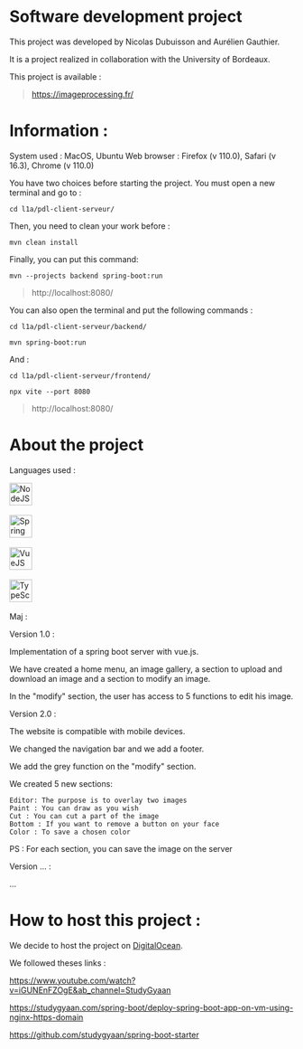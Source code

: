 # Software development project

This project was developed by Nicolas Dubuisson and Aurélien Gauthier. 

It is a project realized in collaboration with the University of Bordeaux.

This project is available : 

> https://imageprocessing.fr/

# Information : 

System used : MacOS, Ubuntu
Web browser : Firefox (v 110.0), Safari (v 16.3), Chrome (v 110.0)

You have two choices before starting the project. You must open a new terminal and go to :

```cd l1a/pdl-client-serveur/```

Then, you need to clean your work before :

```mvn clean install```

Finally, you can put this command:

```mvn --projects backend spring-boot:run``` 

> http://localhost:8080/

You can also open the terminal and put the following commands :

```cd l1a/pdl-client-serveur/backend/```

```mvn spring-boot:run```

And : 

```cd l1a/pdl-client-serveur/frontend/```

```npx vite --port 8080```

> http://localhost:8080/

# About the project

Languages used :

<div>

<img src="https://github.com/devicons/devicon/blob/master/icons/nodejs/nodejs-original.svg" title="NodeJS" alt="NodeJS" width="40" height="40"/>&nbsp;

<img src="https://github.com/devicons/devicon/blob/master/icons/spring/spring-original.svg" title="Spring" alt="Spring" width="40" height="40"/>&nbsp;

<img src="https://github.com/devicons/devicon/blob/master/icons/vuejs/vuejs-original.svg" title="VueJS" alt="VueJS" width="40" height="40"/>&nbsp;

<img src="https://github.com/devicons/devicon/blob/master/icons/typescript/typescript-original.svg" title="TypeScript" alt="TypeScript" width="40" height="40"/>&nbsp;

</div>

Maj :

Version 1.0 : 

Implementation of a spring boot server with vue.js.

We have created a home menu, an image gallery, a section to upload and download an image and a section to modify an image.

In the "modify" section, the user has access to 5 functions to edit his image.

Version 2.0 :

The website is compatible with mobile devices.

We changed the navigation bar and we add a footer.

We add the grey function on the "modify" section.

We created 5 new sections: 

    Editor: The purpose is to overlay two images 
    Paint : You can draw as you wish 
    Cut : You can cut a part of the image
    Bottom : If you want to remove a button on your face
    Color : To save a chosen color

PS : For each section, you can save the image on the server

Version ... :

...

# How to host this project :

We decide to host the project on [DigitalOcean](https://www.digitalocean.com/).

We followed theses links : 

https://www.youtube.com/watch?v=iGUNEnFZOgE&ab_channel=StudyGyaan

https://studygyaan.com/spring-boot/deploy-spring-boot-app-on-vm-using-nginx-https-domain

https://github.com/studygyaan/spring-boot-starter
